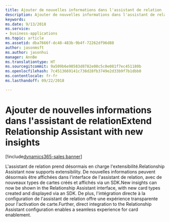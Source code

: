 ```yaml
---
title: Ajouter de nouvelles informations dans l'assistant de relation
description: Ajouter de nouvelles informations dans l'assistant de relation
keywords: 
ms.date: 9/13/2018
ms.service:
- business-applications
ms.topic: article
ms.assetid: dba7666f-dc48-483b-9b4f-72262df96d88
author: jasonmsft
ms.author: jasonhui
manager: AnnBe
ms.translationtype: HT
ms.sourcegitcommit: 9a509b6e98583d8782e00c5c0e081f7ec451180b
ms.openlocfilehash: 7c4513669141c738d28fb3749e2d33b9f7b1dbb0
ms.contentlocale: fr-fr
ms.lasthandoff: 09/22/2018

---
```


# <a name="extend-relationship-assistant-with-new-insights"></a><span data-ttu-id="c5361-103">Ajouter de nouvelles informations dans l'assistant de relation</span><span class="sxs-lookup"><span data-stu-id="c5361-103">Extend Relationship Assistant with new insights</span></span>

[!include[dynamics365-sales banner](../includes/dynamics365-sales.md)]

<span data-ttu-id="c5361-104">L'assistant de relation prend désormais en charge l'extensibilité.</span><span class="sxs-lookup"><span data-stu-id="c5361-104">Relationship Assistant now supports extensibility.</span></span>  <span data-ttu-id="c5361-105">De nouvelles informations peuvent désormais être affichées dans l'interface de l'assistant de relation, avec de nouveaux types de cartes créés et affichés via un SDK.</span><span class="sxs-lookup"><span data-stu-id="c5361-105">New insights can now be shown in the Relationship Assistant interface, with new card types created and displayed via an SDK.</span></span> <span data-ttu-id="c5361-106">De plus, l'intégration directe à la configuration de l'assistant de relation offre une expérience transparente pour l'activation de carte.</span><span class="sxs-lookup"><span data-stu-id="c5361-106">Further, direct integration to the Relationship Assistant configuration enables a seamless experience for card enablement.</span></span>



